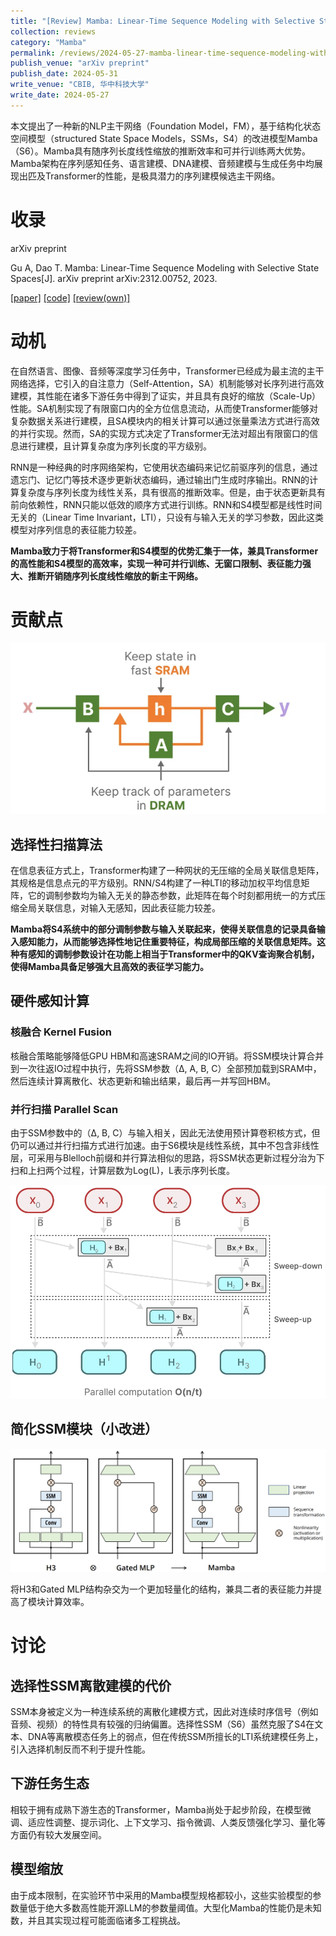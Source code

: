 ```yaml
---
title: "[Review] Mamba: Linear-Time Sequence Modeling with Selective State Spaces"
collection: reviews
category: "Mamba"
permalink: /reviews/2024-05-27-mamba-linear-time-sequence-modeling-with-selective-state-spaces
publish_venue: "arXiv preprint"
publish_date: 2024-05-31
write_venue: "CBIB, 华中科技大学"
write_date: 2024-05-27
---
```


本文提出了一种新的NLP主干网络（Foundation Model，FM），基于结构化状态空间模型（structured State Space Models，SSMs，S4）的改进模型Mamba（S6）。Mamba具有随序列长度线性缩放的推断效率和可并行训练两大优势。Mamba架构在序列感知任务、语言建模、DNA建模、音频建模与生成任务中均展现出匹及Transformer的性能，是极具潜力的序列建模候选主干网络。

# 收录

arXiv preprint

Gu A, Dao T. Mamba: Linear-Time Sequence Modeling with Selective State Spaces[J]. arXiv preprint arXiv:2312.00752, 2023.

[[paper]](https://doi.org/10.48550/arXiv.2312.00752) [[code]](https://github.com/state-spaces/mamba) [[review(own)]](/files/reviews/Mamba%20Linear-Time%20Sequence%20Modeling%20with%20Selective%20State%20Spaces/Mamba动机、思想和技术.pdf)

# 动机

在自然语言、图像、音频等深度学习任务中，Transformer已经成为最主流的主干网络选择，它引入的自注意力（Self-Attention，SA）机制能够对长序列进行高效建模，其性能在诸多下游任务中得到了证实，并且具有良好的缩放（Scale-Up）性能。SA机制实现了有限窗口内的全方位信息流动，从而使Transformer能够对复杂数据关系进行建模，且SA模块内的相关计算可以通过张量乘法方式进行高效的并行实现。然而，SA的实现方式决定了Transformer无法对超出有限窗口的信息进行建模，且计算复杂度为序列长度的平方级别。

RNN是一种经典的时序网络架构，它使用状态编码来记忆前驱序列的信息，通过遗忘门、记忆门等技术逐步更新状态编码，通过输出门生成时序输出。RNN的计算复杂度与序列长度为线性关系，具有很高的推断效率。但是，由于状态更新具有前向依赖性，RNN只能以低效的顺序方式进行训练。RNN和S4模型都是线性时间无关的（Linear Time Invariant，LTI），只设有与输入无关的学习参数，因此这类模型对序列信息的表征能力较差。

**Mamba致力于将Transformer和S4模型的优势汇集于一体，兼具Transformer的高性能和S4模型的高效率，实现一种可并行训练、无窗口限制、表征能力强大、推断开销随序列长度线性缩放的新主干网络。**

# 贡献点

![SSM](/images/reviews/Mamba%20Linear-Time%20Sequence%20Modeling%20with%20Selective%20State%20Spaces/SSM.png)

## 选择性扫描算法

在信息表征方式上，Transformer构建了一种网状的无压缩的全局关联信息矩阵，其规格是信息点元的平方级别。RNN/S4构建了一种LTI的移动加权平均信息矩阵，它的调制参数均为输入无关的静态参数，此矩阵在每个时刻都用统一的方式压缩全局关联信息，对输入无感知，因此表征能力较差。

**Mamba将S4系统中的部分调制参数与输入关联起来，使得关联信息的记录具备输入感知能力，从而能够选择性地记住重要特征，构成局部压缩的关联信息矩阵。这种有感知的调制参数设计在功能上相当于Transformer中的QKV查询聚合机制，使得Mamba具备足够强大且高效的表征学习能力。**

## 硬件感知计算

### 核融合 Kernel Fusion

核融合策略能够降低GPU HBM和高速SRAM之间的IO开销。将SSM模块计算合并到一次往返IO过程中执行，先将SSM参数（Δ, A, B, C）全部预加载到SRAM中，然后连续计算离散化、状态更新和输出结果，最后再一并写回HBM。

### 并行扫描 Parallel Scan

由于SSM参数中的（Δ, B, C）与输入相关，因此无法使用预计算卷积核方式，但仍可以通过并行扫描方式进行加速。由于S6模块是线性系统，其中不包含非线性层，可采用与Blelloch前缀和并行算法相似的思路，将SSM状态更新过程分治为下扫和上扫两个过程，计算层数为Log(L)，L表示序列长度。

![Parallel Scan](/images/reviews/Mamba%20Linear-Time%20Sequence%20Modeling%20with%20Selective%20State%20Spaces/Parallel%20scan.png)

## 简化SSM模块（小改进）

![Mamba Block Evolution](/images/reviews/Mamba%20Linear-Time%20Sequence%20Modeling%20with%20Selective%20State%20Spaces/Mamba%20block%20evolution.png)

将H3和Gated MLP结构杂交为一个更加轻量化的结构，兼具二者的表征能力并提高了模块计算效率。

# 讨论

## 选择性SSM离散建模的代价

SSM本身被定义为一种连续系统的离散化建模方式，因此对连续时序信号（例如音频、视频）的特性具有较强的归纳偏置。选择性SSM（S6）虽然克服了S4在文本、DNA等离散模态任务上的弱点，但在传统SSM所擅长的LTI系统建模任务上，引入选择机制反而不利于提升性能。

## 下游任务生态

相较于拥有成熟下游生态的Transformer，Mamba尚处于起步阶段，在模型微调、适应性调整、提示词化、上下文学习、指令微调、人类反馈强化学习、量化等方面仍有较大发展空间。

## 模型缩放

由于成本限制，在实验环节中采用的Mamba模型规格都较小，这些实验模型的参数量低于绝大多数高性能开源LLM的参数量阈值。大型化Mamba的性能仍是未知数，并且其实现过程可能面临诸多工程挑战。
